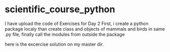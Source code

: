 # scientific_course_python

I have upload the code of Exercises for Day 2
First, i create a python package localy than create class and objects of mammals and birds in same .py file, finally call the modules from outside the package

here is the excercise solution on my master dir.
